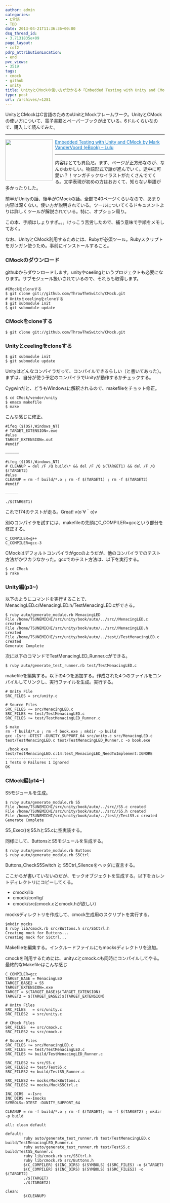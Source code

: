 ```yaml
---
author: admin
categories:
- C言語
- TDD
date: 2013-04-21T11:36:36+00:00
dsq_thread_id:
- 3.7131835e+09
page_layout:
- col2
pdrp_attributionLocation:
- end
pvc_views:
- 3519
tags:
- cmock
- github
- unity
title: UnityとCMockの使い方が分かる本『Embedded Testing with Unity and CMock』を読んだ
type: post
url: /archives/=1281
---
```


UnityとCMockはC言語のためのxUnitとMockフレームワーク。UnityとCMockの使い方について、電子書籍とペーパーブックが出ている。6ドルくらいなので、購入して読んでみた。

* * *

<a href="https://www.lulu.com/shop/mark-vandervoord/embedded-testing-with-unity-and-cmock/ebook/product-17422227.html" target="_blank"><img class="alignleft" style="margin: 0px 7px 2px 0px;" alt="" src="https://capture.heartrails.com/150x130/shadow?https://www.lulu.com/shop/mark-vandervoord/embedded-testing-with-unity-and-cmock/ebook/product-17422227.html" width="150" height="130" align="left" border="0" /></a> <a style="color: #0070c5;" href="https://www.lulu.com/shop/mark-vandervoord/embedded-testing-with-unity-and-cmock/ebook/product-17422227.html" target="_blank">Embedded Testing with Unity and CMock by Mark VanderVoord (eBook) &#8211; Lulu</a> <img alt="" src="https://b.hatena.ne.jp/entry/image/https://www.lulu.com/shop/mark-vandervoord/embedded-testing-with-unity-and-cmock/ebook/product-17422227.html" border="0" />

* * *

内容はとても異色だ。まず、ページが正方形なのが、なんかおかしい。物語形式で話が進んでいく。途中に可愛い？！マンガチックなイラストがたくさんでてくる。文学表現が初めの方はおおくて、知らない単語が多かったりした。

前半がUnityの話、後半がCMockの話。全部で40ページくらいなので、あまり内容は深くない。使い方が説明されている。ツールについてくるドキュメントよりは詳しくツールが解説されている。特に、オプション周り。

この本、手順はしょりすぎ。。。けっこう苦労したので、補う意味で手順をメモしておく。

なお、UnityとCMock利用するためには、Rubyが必須ツール。Rubyスクリプトをガンガン使うため。事前にインストールすること。

### CMockのダウンロード

githubからダウンロードします。unityやceelingというプロジェクトも必要になります。サブモジュール扱いされているので、それらも取得します。

    #CMockをcloneする
    $ git clone git://github.com/ThrowTheSwitch/CMock.git
    # Unityとceelingをcloneする
    $ git submodule init
    $ git submodule update
    

### CMockをcloneする

    $ git clone git://github.com/ThrowTheSwitch/CMock.git
    

### Unityとceelingをcloneする

    $ git submodule init
    $ git submodule update
    

Unityはどんなコンパイラだって、コンパイルできるらしい（と書いてあった）。まずは、自分が使う予定のコンパイラでUnityが動作するかチェックする。

Cygwinだと、どうもWindowsに解釈されるので、makefileをチョット修正。

    $ cd CMock/vendor/unity
    $ emacs makefile
    $ make
    

こんな感じに修正。

    #ifeq ($(OS),Windows_NT)    
    # TARGET_EXTENSION=.exe
    #else
    TARGET_EXTENSION=.out
    #endif
    
    —————–
    
    #ifeq ($(OS),Windows_NT)
    # CLEANUP = del /F /Q build\* && del /F /Q $(TARGET1) && del /F /Q $(TARGET2)
    #else
    CLEANUP = rm -f build/*.o ; rm -f $(TARGET1) ; rm -f $(TARGET2)
    #endif
    
    —————-
    
    ./$(TARGET1)
    

これで174のテストが走る。Great! v(o´∀｀o)v

別のコンパイラを試すには、makefileの先頭にC_COMPILER=gccという部分を修正する。

    C_COMPILER=g++
    C_COMPILER=gcc-3
    

CMockはデフォルトコンパイラがgccのようだが、他のコンパイラでのテスト方法がかワカラなかった。gccでのテスト方法は、以下を実行する。

    $ cd CMock
    $ rake
    

### Unity編(p3~)

以下のようにコマンドを実行することで、MenacingLED.c/MenacingLED.h/TestMenacingLED.cができる。

    $ ruby auto/generate_module.rb MenacingLED
    File /home/TSUNEMICHI/src/unity/book/auto/../src//MenacingLED.c created    
    File /home/TSUNEMICHI/src/unity/book/auto/../src//MenacingLED.h created
    File /home/TSUNEMICHI/src/unity/book/auto/../test//TestMenacingLED.c created
    Generate Complete
    

次に以下のコマンドでTestMenacingLED_Runner.cができる。

    $ ruby auto/generate_test_runner.rb test/TestMenacingLED.c
    

makefileを編集する。以下の4つを追加する。作成された4つのファイルをコンパイルしてリンクし、実行ファイルを生成。実行する。

    # Unity File
    SRC_FILES = src/unity.c
    
    # Source Files
    SRC_FILES += src/MenacingLED.c
    SRC_FILES += test/TestMenacingLED.c
    SRC_FILES += test/TestMenacingLED_Runner.c
    
    $ make
    rm -f build/*.o ; rm -f book.exe ; mkdir -p build
    gcc -Isrc -DTEST -DUNITY_SUPPORT_64 src/unity.c src/MenacingLED.c test/TestMenacingLED.c test/TestMenacingLED_Runner.c -o book.exe
    
    ./book.exe
    test/TestMenacingLED.c:14:test_MenacingLED_NeedToImplement:IGNORE
    -----------------------
    1 Tests 0 Failures 1 Ignored
    OK
    

### CMock編(p14~)

S5モジュールを生成。

    $ ruby auto/generate_module.rb S5    
    File /home/TSUNEMICHI/src/unity/book/auto/../src//S5.c created
    File /home/TSUNEMICHI/src/unity/book/auto/../src//S5.h created
    File /home/TSUNEMICHI/src/unity/book/auto/../test//TestS5.c created
    Generate Complete
    

S5_Exec()をS5.hとS5.cに空実装する。

同様にして、ButtonsとS5モジュールを生成する。

    $ ruby auto/generate_module.rb Buttons    
    $ ruby auto/generate_module.rb S5Ctrl
    

Buttons_CheckS5Switch と S5Ctrl_Silenceをヘッダに宣言する。

ここからが書いていないのだが、モックオブジェクトを生成する。以下をカレントディレクトリにコピーしてくる。

  * cmock/lib
  * cmock/config/
  * cmock/src(cmock.cとcmock.hが欲しい）

mocksディレクトリを作成して、cmock生成用のスクリプトを実行する。

    $mkdir mocks
    $ ruby lib/cmock.rb src/Buttons.h src/S5Ctrl.h
    Creating mock for Buttons...
    Creating mock for S5Ctrl...
    

Makefileを編集する。インクルードファイルにもmocksディレクトリを追加。
  
cmockを利用するためには、unity.cとcmock.cも同時にコンパイルしてやる。最終的なMakefileはこんな感じ

    C_COMPILER=gcc 
    TARGET_BASE = MenacingLED 
    TARGET_BASE2 = S5 
    TARGET_EXTENSION=.exe 
    TARGET = $(TARGET_BASE)$(TARGET_EXTENSION) 
    TARGET2 = $(TARGET_BASE2)$(TARGET_EXTENSION)
    
    # Unity Files 
    SRC_FILES   = src/unity.c 
    SRC_FILES2  = src/unity.c
    
    # CMock Files 
    SRC_FILES  += src/cmock.c 
    SRC_FILES2 += src/cmock.c
    
    # Source Files 
    SRC_FILES += src/MenacingLED.c 
    SRC_FILES += test/TestMenacingLED.c 
    SRC_FILES += build/TestMenacingLED_Runner.c
    
    SRC_FILES2 += src/S5.c 
    SRC_FILES2 += test/TestS5.c 
    SRC_FILES2 += build/TestS5_Runner.c
    
    SRC_FILES2 += mocks/MockButtons.c 
    SRC_FILES2 += mocks/MockS5Ctrl.c
    
    INC_DIRS  =-Isrc 
    INC_DIRS +=-Imocks 
    SYMBOLS=-DTEST -DUNITY_SUPPORT_64
    
    CLEANUP = rm -f build/*.o ; rm -f $(TARGET); rm -f $(TARGET2) ; mkdir -p build
    
    all: clean default
    
    default: 
            ruby auto/generate_test_runner.rb test/TestMenacingLED.c build/TestMenacingLED_Runner.c 
            ruby auto/generate_test_runner.rb test/TestS5.c build/TestS5_Runner.c 
            ruby lib/cmock.rb src/S5Ctrl.h 
            ruby lib/cmock.rb src/Buttons.h 
            $(C_COMPILER) $(INC_DIRS) $(SYMBOLS) $(SRC_FILES) -o $(TARGET) 
            $(C_COMPILER) $(INC_DIRS) $(SYMBOLS) $(SRC_FILES2) -o $(TARGET2) 
            ./$(TARGET) 
            ./$(TARGET2)
    
    clean: 
            $(CLEANUP)